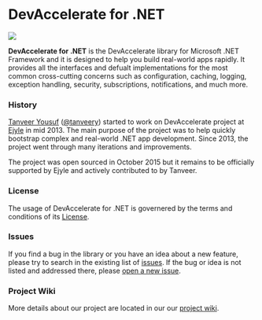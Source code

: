 <h1>DevAccelerate for .NET</h1>

<a href="https://gitter.im/devaccelerate/dotnet"><img src="http://badges.gitter.im/tanveery/repo.png" /></a>

<strong>DevAccelerate for .NET</strong> is the DevAccelerate library for Microsoft .NET Framework and it is designed to help you build real-world apps rapidly. It provides all the interfaces and defualt implementations for the most common cross-cutting concerns such as configuration, caching, logging, exception handling, security, subscriptions, notifications, and much more.

<h3>History</h3>

<p><a href="https://github.com/tanveery">Tanveer Yousuf</a> (<a href="http://www.twitter.com/tanveery">@tanveery</a>) started to work on DevAccelerate project at <a href="http://www.ejyle.com">Ejyle</a> in mid 2013. The main purpose of the project was to help quickly bootstrap complex and real-world .NET app development. Since 2013, the project went through many iterations and improvements.</p>

<p>The project was open sourced in October 2015 but it remains to be officially supported by Ejyle and actively contributed to by Tanveer.</p>

<h3>License</h3>

<p>The usage of DevAccelerate for .NET is governered by the terms and conditions of its <a href="https://github.com/devaccelerate/core/blob/master/LICENSE">License</a>.</p>

<h3>Issues</h3>

If you find a bug in the library or you have an idea about a new feature, please try to search in the existing list of <a href="https://github.com/devaccelerate/devaccelerate-net/issues">issues</a>. If the bug or idea is not listed and addressed there, please <a href="https://github.com/devaccelerate/devaccelerate-net/issues/new">open a new issue</a>.

<h3>Project Wiki</h3>

More details about our project are located in our our <a href="https://github.com/devaccelerate/devaccelerate-net/wiki">project wiki</a>.
